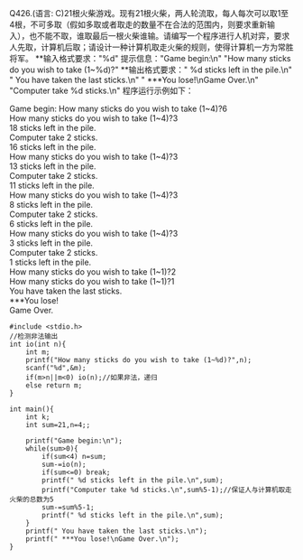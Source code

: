 Q426.(语言: C)21根火柴游戏。现有21根火柴，两人轮流取，每人每次可以取1至4根，不可多取（假如多取或者取走的数量不在合法的范围内，则要求重新输入），也不能不取，谁取最后一根火柴谁输。请编写一个程序进行人机对弈，要求人先取，计算机后取；请设计一种计算机取走火柴的规则，使得计算机一方为常胜将军。
**输入格式要求："%d" 提示信息："Game begin:\n"  "How many sticks do you wish to take (1~%d)?"
**输出格式要求：" %d sticks left in the pile.\n"   " You have taken the last sticks.\n"
" ***You lose!\nGame Over.\n"  "Computer take %d sticks.\n"
程序运行示例如下：

Game begin:
How many sticks do you wish to take (1~4)?6\
How many sticks do you wish to take (1~4)?3\
18 sticks left in the pile.\
Computer take 2 sticks.\
16 sticks left in the pile.\
How many sticks do you wish to take (1~4)?3\
13 sticks left in the pile.\
Computer take 2 sticks.\
11 sticks left in the pile.\
How many sticks do you wish to take (1~4)?3\
8 sticks left in the pile.\
Computer take 2 sticks.\
6 sticks left in the pile.\
How many sticks do you wish to take (1~4)?3\
3 sticks left in the pile.\
Computer take 2 sticks.\
1 sticks left in the pile.\
How many sticks do you wish to take (1~1)?2\
How many sticks do you wish to take (1~1)?1\
You have taken the last sticks.\
***You lose!\
Game Over. 

```
#include <stdio.h>
//检测非法输出
int io(int n){
    int m;
    printf("How many sticks do you wish to take (1~%d)?",n);
    scanf("%d",&m);
    if(m>n||m<0) io(n);//如果非法，递归
    else return m;
}

int main(){
    int k;
    int sum=21,n=4;;

    printf("Game begin:\n");
    while(sum>0){
    	if(sum<4) n=sum;
		sum-=io(n);
		if(sum<=0) break;
		printf(" %d sticks left in the pile.\n",sum);
        printf("Computer take %d sticks.\n",sum%5-1);//保证人与计算机取走火柴的总数为5
        sum-=sum%5-1;
        printf(" %d sticks left in the pile.\n",sum);
    }
    printf(" You have taken the last sticks.\n");
    printf(" ***You lose!\nGame Over.\n");
}
```
